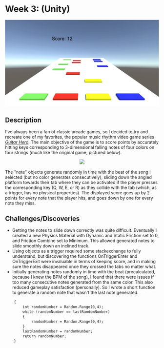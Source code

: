 # Week 3: (Unity)

[![ButtonHero Demo](https://github.com/mlk525/fast-fun/blob/main/week-3/BH%20Demo%20Screencap.jpg)](https://github.com/mlk525/fast-fun/blob/main/week-3/ButtonHero%20Trial.mp4)

## Description
I've always been a fan of classic arcade games, so I decided to try and recreate one of my favorites, the popular music rhythm video game series [*Guitar Hero*](https://en.wikipedia.org/wiki/Guitar_Hero). The main objective of the game is to score points by accurately hitting keys corresponding to 3-dimensional falling notes of four colors on four strings (much like the original game, pictured below).

<p align="center">
  <img width="600" src="https://ip.trueachievements.com/remote/download.xbox.com/content/images/66acd000-77fe-1000-9115-d802415607f7/1033/screenlg13.jpg">
</p>

The "note" objects generate randomly in time with the beat of the song I selected (but no color generates consecutively), sliding down the angled platform towards their tab where they can be activated if the player presses the corresponding key (Q, W, E, or R) as they collide with the tab (which, as a trigger, has no physical properties). The displayed score goes up by 2 points for every note that the player hits, and goes down by one for every note they miss.

## Challenges/Discoveries
* Getting the notes to slide down correctly was quite difficult. Eventually I created a new Physics Material with Dynamic and Static Friction set to 0, and Friction Combine set to Minimum. This allowed generated notes to slide smoothly down an inclined track.
* Using objects as a trigger required some stackexchange to fully understand, but discovering the functions OnTriggerEnter and OnTriggerExit were invaluable in terms of keeping score, and in making sure the notes disappeared once they crossed the tabs no matter what.
* Initially generating notes randomly in time with the beat (precalculated, because I knew the BPM of the song), I found that there were issues if too many consecutive notes generated from the same color. This also reduced gameplay satisfaction (personally). So I wrote a short function to generate a random note that wasn't the last note generated.
```	int generateRandom() 
	{
		int randomNumber = Random.Range(0,4);
		while (randomNumber == lastRandomNumber) 
		{
			randomNumber = Random.Range(0,4);
		}
		lastRandomNumber = randomNumber;
		return randomNumber;
	}
  ```
